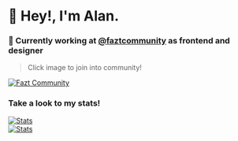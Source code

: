 # 👋 Hey!, I'm Alan.

  ### 🔭 Currently working at [@faztcommunity](https://github.com/faztcommunity) as frontend and designer
  > Click image to join into community!

 [![Fazt Community](https://res.cloudinary.com/design-code-mx/image/upload/v1596616586/ReadMeFaztCommunity/faztcommunity_xbhnox.svg)](https://discord.com/invite/37PHuNw)

   
### Take a look to my stats!
    
[![Stats](https://github-readme-stats.vercel.app/api?username=stylessh&count_private=true&show_icons=true&hide_title=true)](https://github.com/stylessh)
<br>
[![Stats](https://github-readme-stats.vercel.app/api/top-langs/?username=stylessh&layout=compact)](https://github.com/stylessh)
